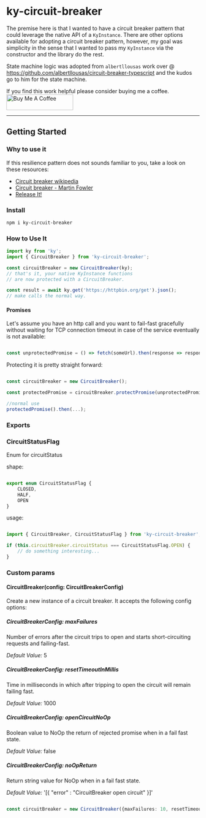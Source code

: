 # ky-circuit-breaker
The premise here is that I wanted to have a circuit breaker pattern that could leverage the native API of a `KyInstance`. There are other options available for adopting a circuit breaker pattern, however, my goal was simplicity in the sense that I wanted to pass my `KyInstance` via the constructor and the library do the rest.

State machine logic was adopted from `albertllousas` work over @ https://github.com/albertllousas/circuit-breaker-typescript and the kudos go to him for the state machine.

If you find this work helpful please consider buying me a coffee.
<br/>
<a href="https://www.buymeacoffee.com/marshal27" target="_blank"><img src="https://cdn.buymeacoffee.com/buttons/default-orange.png" alt="Buy Me A Coffee" height="41" width="174"></a>
____________________________

## Getting Started

### Why to use it

If this resilience pattern does not sounds familiar to you, take a look on these resources:
- [Circuit breaker wikipedia](https://en.wikipedia.org/wiki/Circuit_breaker_design_pattern)
- [Circuit breaker - Martin Fowler](https://martinfowler.com/bliki/CircuitBreaker.html)
- [Release It!](https://pragprog.com/book/mnee2/release-it-second-edition)

### Install

```bash
npm i ky-circuit-breaker
```

### How to Use It

```js
import ky from 'ky';
import { CircuitBreaker } from 'ky-circuit-breaker';

const circuitBreaker = new CircuitBreaker(ky);
// that's it, your native KyInstance functions 
// are now protected with a CircuitBreaker.

const result = await ky.get('https://httpbin.org/get').json();
// make calls the normal way.
```

#### Promises
Let's assume you have an http call and you want to fail-fast gracefully without waiting for TCP connection timeout in
 case of the service eventually is not available:
```js

const unprotectedPromise = () => fetch(someUrl).then(response => response.json());
```

Protecting it is pretty straight forward:
```js

const circuitBreaker = new CircuitBreaker();

const protectedPromise = circuitBreaker.protectPromise(unprotectedPromise);

//normal use
protectedPromise().then(...);
```

### Exports

### CircuitStatusFlag

Enum for circuitStatus

shape: 

```js

export enum CircuitStatusFlag {
    CLOSED,
    HALF,
    OPEN
}
```

usage:
```js

import { CircuitBreaker, CircuitStatusFlag } from 'ky-circuit-breaker';

if (this.circuitBreaker.circuitStatus === CircuitStatusFlag.OPEN) {
    // do something interesting...
}
```

### Custom params

#### CircuitBreaker(config: CircuitBreakerConfig)

Create a new instance of a circuit breaker. It accepts the following config options:

##### CircuitBreakerConfig: maxFailures

Number of errors after the circuit trips to open and starts short-circuiting requests and failing-fast.

*Default Value:* 5

##### CircuitBreakerConfig: resetTimeoutInMillis

Time in milliseconds in which after tripping to open the circuit will remain failing fast.

*Default Value:* 1000

##### CircuitBreakerConfig: openCircuitNoOp

Boolean value to NoOp the return of rejected promise when in a fail fast state.

*Default Value:* false 

##### CircuitBreakerConfig: noOpReturn

Return string value for NoOp when in a fail fast state.

*Default Value:* '[{ "error" : "CircuitBreaker open circuit" }]' 

```typescript

const circuitBreaker = new CircuitBreaker({maxFailures: 10, resetTimeoutInMillis: 10000, openCircuitNoOp: true, noOpReturn: '[{"error" : "CircuitBreaker Error!"}]'});
````
